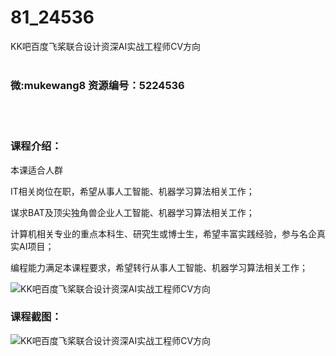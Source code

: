 # 81_24536
KK吧百度飞桨联合设计资深AI实战工程师CV方向
<br/></br>
<h3>微:mukewang8 资源编号：5224536</h3>
<br/></br>
<h3>课程介绍：</h3>
<p>本课适合人群</p>
<p>IT相关岗位在职，希望从事人工智能、机器学习算法相关工作；</p>
<p>谋求BAT及顶尖独角兽企业人工智能、机器学习算法相关工作；</p>
<p>计算机相关专业的重点本科生、研究生或博士生，希望丰富实践经验，参与名企真实AI项目；</p>
<p>编程能力满足本课程要求，希望转行从事人工智能、机器学习算法相关工作；</p>
<p><img src="https://www.ko996.com/wp-content/uploads/img/2022/06/1-10-300x203.png" alt="KK吧百度飞桨联合设计资深AI实战工程师CV方向"></p>
<div class="info-desc">
<h3>课程截图：</h3>
<p><img src="https://www.ko996.com/wp-content/uploads/img/2022/06/2-8.png" alt="KK吧百度飞桨联合设计资深AI实战工程师CV方向"></p>


			
</div>
